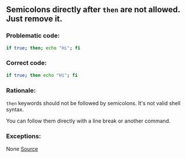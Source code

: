 ## Semicolons directly after `then` are not allowed. Just remove it.

### Problematic code:

```sh
if true; then; echo "Hi"; fi
```

### Correct code:

```sh
if true; then echo "Hi"; fi
```
### Rationale:

`then` keywords should not be followed by semicolons. It's not valid shell syntax.

You can follow them directly with a line break or another command.

### Exceptions:

None
[Source](https://github.com/koalaman/shellcheck/wiki/SC1051)

